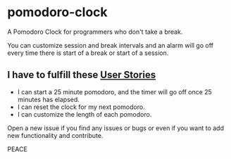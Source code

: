 # pomodoro-clock  

A Pomodoro Clock for programmers who don't take a break.  

You can customize session and break intervals and an alarm will go off every time there is start of a break or start of a session.  

I have to fulfill these [User Stories](https://en.wikipedia.org/wiki/User_story)  
----------------------------------------------------------------------------------  
  - I can start a 25 minute pomodoro, and the timer will go off once 25 minutes has elapsed.  
  - I can reset the clock for my next pomodoro.  
  - I can customize the length of each pomodoro.  

Open a new issue if you find any issues or bugs or even if you want to add new functionality and contribute.  

PEACE  
